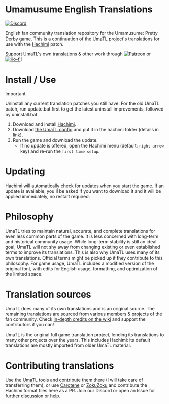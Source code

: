 # Umamusume English Translations
[![Discord](https://img.shields.io/discord/980222697151807488?logo=discord&logoColor=4bba35&label=Discord)](https://discord.gg/xBMgwh6hHY)

English fan community translation repository for the Umamusume: Pretty Derby game.
This is a continuation of the [UmaTL] project's translations for use with the [Hachimi] patch.

Support UmaTL's own translations & other work through [![Patreon](https://img.shields.io/badge/dynamic/json?color=%23ff424d&label=Patreon&query=data.attributes.patron_count&suffix=%20trainers&url=https%3A%2F%2Fwww.patreon.com%2Fapi%2Fcampaigns%2F2559100&style=flat-square&logo=patreon&logoColor=%23ff424d)](https://patreon.com/noccu) or [![Ko-fi](https://img.shields.io/badge/Ko--fi-Support-%2300aff1?logo=kofi&logoColor=%2300aff1)](https://ko-fi.com/noccyu)!

# Install / Use
> [!IMPORTANT]
> Uninstall any current translation patches you still have.
> For the old UmaTL patch, run update.bat first to get the latest uninstall improvements, followed by uninstall.bat

1. Download and install [Hachimi].
1. Download [the UmaTL config](../../releases/tag/config) and put it in the hachimi folder (details in link).
1. Run the game and download the update.
    - If no update is offered, open the Hachimi menu (default: `right arrow` key) and re-run the `first time setup`.

# Updating
Hachimi will automatically check for updates when you start the game. If an update is available, you'll be asked if you want to download it and it will be applied immediately, no restart required.

# Philosophy
UmaTL tries to maintain natural, accurate, and complete translations for even less common parts of the game. It is less concerned with long-term and historical community usage. While long-term stability is still an ideal goal, UmaTL will not shy away from changing existing or even established terms to improve its translations. This is also why UmaTL uses many of its own translations. Official terms might be picked up if they contribute to this philosophy.
For game usage, UmaTL includes a modified version of the original font, with edits for English usage, formatting, and optimization of the limited space.

# Translation sources
UmaTL does many of its own translations and is an original source. The remaining translations are sourced from various members & projects of the fan community.
Check [in-depth credits on the wiki](../../wiki/Translation-Progress) and support the contributors if you can!

UmaTL is the original full game translation project, lending its translations to many other projects over the years. 
This includes Hachimi: its default translations are mostly imported from older UmaTL material. 

# Contributing translations
Use the [UmaTL] tools and contribute them there (I will take care of transferring them), or use [Carotene] or [ZokuZoku] and contribute the Hachimi format files here as a PR. Join our Discord or open an Issue for further discussion or help.

[UmaTL]: https://github.com/noccu/umamusu-translate
[Hachimi]: https://hachimi.leadrdrk.com/
[ZokuZoku]: https://marketplace.visualstudio.com/items?itemName=LeadRDRK.zokuzoku
[Carotene]: https://github.com/KevinVG207/Uma-Carotene-TL